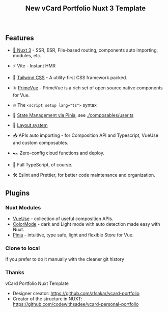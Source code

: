 <h2 align="center">

New vCard Portfolio Nuxt 3 Template<br>

</h2><br>

## Features

- [💚 Nuxt 3](https://v3.nuxtjs.org) - SSR, ESR, File-based routing, components auto importing, modules, etc.

- ⚡️ Vite - Instant HMR

- 🎨 [Tailwind CSS](https://github.com/tailwindcss) - A utility-first CSS framework packed.

- :eight_spoked_asterisk: [PrimeVue](https://www.primefaces.org/primevue/) - PrimeVue is a rich set of open source native components for Vue.

- 🔥 The `<script setup lang="ts">` syntax

- 🍍 [State Management via Pinia](https://pinia.esm.dev), see [./composables/user.ts](./composables/user.ts)

- 📑 [Layout system](./layouts)

- 📥 APIs auto importing - for Composition API and Typescript, VueUse and custom composables.

- 🏎 Zero-config cloud functions and deploy.

- 🦾 Full TypeScript, of course.

- 🛠️ Eslint and Prettier, for better code maintenance and organization.

## Plugins

### Nuxt Modules

- [VueUse](https://github.com/vueuse/vueuse) - collection of useful composition APIs.
- [ColorMode](https://github.com/nuxt-community/color-mode-module) - dark and Light mode with auto detection made easy with Nuxt.
- [Pinia](https://pinia.esm.dev/) - intuitive, type safe, light and flexible Store for Vue.

### Clone to local

If you prefer to do it manually with the cleaner git history

### Thanks

vCard Portfolio Nuxt Template
- Designer creator: https://github.com/afsakar/vcard-portfolio
- Creator of the structure in NUXT: https://github.com/codewithsadee/vcard-personal-portfolio

###

